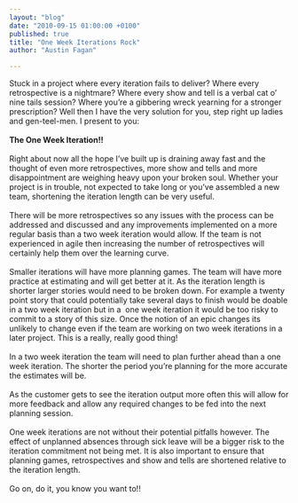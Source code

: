 ```yaml
---
layout: "blog"
date: "2010-09-15 01:00:00 +0100"
published: true
title: "One Week Iterations Rock"
author: "Austin Fagan"

---
```


<p>Stuck in a project where every iteration fails to deliver? Where every retrospective is a nightmare? Where every show and tell is a verbal cat o&rsquo; nine tails session? Where you&rsquo;re a gibbering wreck yearning for a stronger prescription? Well then I have the very solution for you, step right up ladies and gen-teel-men. I present to you:<br />
<br />
<strong>The One Week Iteration!!</strong><br />
<br />
Right about now all the hope I&rsquo;ve built up is draining away fast and the thought of even more retrospectives, more show and tells and more disappointment are weighing heavy upon your broken soul. Whether your project is in trouble, not expected to take long or you&rsquo;ve assembled a new team, shortening the iteration length can be very useful.<br />
<br />
There will be more retrospectives so any issues with the process can be addressed and discussed and any improvements implemented on a more regular basis than a two week iteration would allow. If the team is not experienced in agile then increasing the number of retrospectives will certainly help them over the learning curve.<br />
<br />
Smaller iterations will have more planning games. The team will have more practice at estimating and will get better at it. As the iteration length is shorter larger stories would need to be broken down. For example a twenty point story that could potentially take several days to finish would be doable in a two week iteration but in a&nbsp; one week iteration it would be too risky to commit to a story of this size. Once the notion of an epic changes its unlikely to change even if the team are working on two week iterations in a later project. This is a really, really good thing!<br />
<br />
In a two week iteration the team will need to plan further ahead than a one week iteration. The shorter the period you&rsquo;re planning for the more accurate the estimates will be.<br />
<br />
As the customer gets to see the iteration output more often this will allow for more feedback and allow any required changes to be fed into the next planning session.<br />
<br />
One week iterations are not without their potential pitfalls however. The effect of unplanned absences through sick leave will be a bigger risk to the iteration commitment not being met. It is also important to ensure that planning games, retrospectives and show and tells are shortened relative to the iteration length.<br />
<br />
Go on, do it, you know you want to!!<br />
&nbsp;</p>

